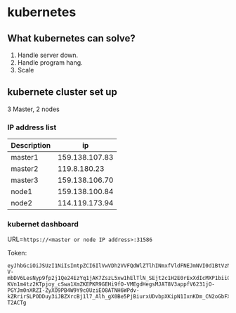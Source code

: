 # kubernetes
## What kubernetes can solve?
1. Handle server down.
2. Handle program hang.
3. Scale
## kubernete cluster set up
3 Master, 2 nodes
### IP address list


| Description | ip | 
| -------- | -------- | 
| master1     | 159.138.107.83     | 
| master2     | 119.8.180.23     | 
| master3     | 159.138.106.70    | 
| node1     | 159.138.100.84    | 
| node2     | 114.119.173.94    | 
### kubernet dashboard
URL=`https://<master or node IP address>:31586`

Token:
```shell=
eyJhbGciOiJSUzI1NiIsImtpZCI6IlVwVDh2VVFQdWlZTlhINmxfVldFNEJmNVI0d1BtVzN1WTQtd00yTjNMZG8ifQ.eyJpc3MiOiJrdWJlcm5ldGVzL3NlcnZpY2VhY2NvdW50Iiwia3ViZXJuZXRlcy5pby9zZXJ2aWNlYWNjb3VudC9uYW1lc3BhY2UiOiJrdWJlLXN5c3RlbSIsImt1YmVybmV0ZXMuaW8vc2VydmljZWFjY291bnQvc2VjcmV0Lm5hbWUiOiJhZG1pbi11c2VyLXRva2VuLWo2bXJyIiwia3ViZXJuZXRlcy5pby9zZXJ2aWNlYWNjb3VudC9zZXJ2aWNlLWFjY291bnQubmFtZSI6ImFkbWluLXVzZXIiLCJrdWJlcm5ldGVzLmlvL3NlcnZpY2VhY2NvdW50L3NlcnZpY2UtYWNjb3VudC51aWQiOiI2Nzc5NWQ4MS1kNTMzLTRhZDMtYjg2My1mMmNjMzQxZjFmMWMiLCJzdWIiOiJzeXN0ZW06c2VydmljZWFjY291bnQ6a3ViZS1zeXN0ZW06YWRtaW4tdXNlciJ9.SHlDcET85YBzr828JcGnlweVQHEWPpCK2EKhal1Dxo19u6PEbX9vfm5QEuk8DGa4LM-V-mbDV6LesNyp9fp2j1Qe24EzYq1jAK7ZszL5xw1hElTlN_SEjt2c1H2E0rExXdIcMXP1biiGgpalAjRk0M5q-KVn1m4tz2KTpjoy_cSwa1XmZKEPKR9GEHi9fO-VMEgdHegsMJAT8V3appfV6231jO-PGYJm0nXRZI-ZyXO9PB4W9Y9c0UziEO8ATNH6WPdv-kZRrirSLPODDuy3iJBZXrcBj1l7_Alh_gX0Be5PjBiurxUDvbpXKipN1IxnKDm_CN2oGbFXn6R-T2ACTg
```
